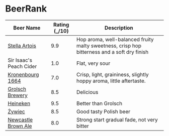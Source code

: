 # BeerRank

|Beer Name| Rating (_/10) | Description |
|---------|-------------|---------------|
|[Stella Artois](https://en.wikipedia.org/wiki/Stella_Artois)| 9.9 |  Hop aroma, well-balanced fruity malty sweetness, crisp hop bitterness and a soft dry finish |
|Sir Isaac's Peach Cider | 1.0 | Flat, very sour |
|[Kronenbourg 1664](https://en.wikipedia.org/wiki/Kronenbourg_Brewery) | 7.0 | Crisp, light, graininess, slightly hoppy aroma, little aftertaste. |
|[Grolsch Brewery](https://en.wikipedia.org/wiki/Grolsch_Brewery) | 8.5 | Delicious |
|[Heineken](https://en.wikipedia.org/wiki/Heineken)| 9.5 | Better than Grolsch |
|[Żywiec](https://en.wikipedia.org/wiki/%C5%BBywiec_Brewery)| 8.5 | Good tasty Polish beer |
|[Newcastle Brown Ale](https://en.wikipedia.org/wiki/Newcastle_Brown_Ale)| 8.0 | Strong start gradual fade, not very bitter |
